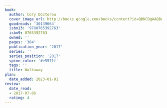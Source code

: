 ```yaml
---
book:
  author: Cory Doctorow
  cover_image_url: http://books.google.com/books/content?id=QBNCDgAAQBAJ&printsec=frontcover&img=1&zoom=1&edge=curl&source=gbs_api
  goodreads: '30139664'
  isbn13: '9780765392763'
  isbn9: 0765392763
  owned: ''
  pages: '384'
  publication_year: '2017'
  series: ''
  series_position: '2017'
  spine_color: '#e5571f'
  tags: ''
  title: Walkaway
plan:
  date_added: 2023-01-01
review:
  date_read:
  - 2017-07-06
  rating: 4
---
```

